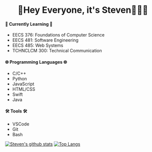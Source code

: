<div align="center">
	<h1>👋Hey Everyone, it's Steven👨🏻‍💻</h1>
</div>

<h4> 🏫 Currently Learning 🏫 </h4>
<ul>
	<li> EECS 376: Foundations of Computer Science </li>
	<li> EECS 481: Software Engineering </li>
	<li> EECS 485: Web Systems </li>
	<li> TCHNCLCM 300: Technical Communication </li>
</ul>

<h4> 🌐 Programming Languages 🌐 </h4>
<ul>
  <li> C/C++ </li>
  <li> Python </li>
  <li> JavaScript </li>
  <li> HTML/CSS </li>
  <li> Swift </li>
  <li> Java </li>
</ul>

<h4> 🛠 Tools 🛠 </h4>
<ul>
  <li> VSCode </li>
  <li> Git </li>
  <li> Bash </li>
</ul>

[![Steven's github stats](https://github-readme-stats.vercel.app/api?username=xosnos&count_private=true&show_icons=true&theme=react)](https://github.com/anuraghazra/github-readme-stats)
[![Top Langs](https://github-readme-stats.vercel.app/api/top-langs/?username=xosnos&theme=react)](https://github.com/anuraghazra/github-readme-stats)
